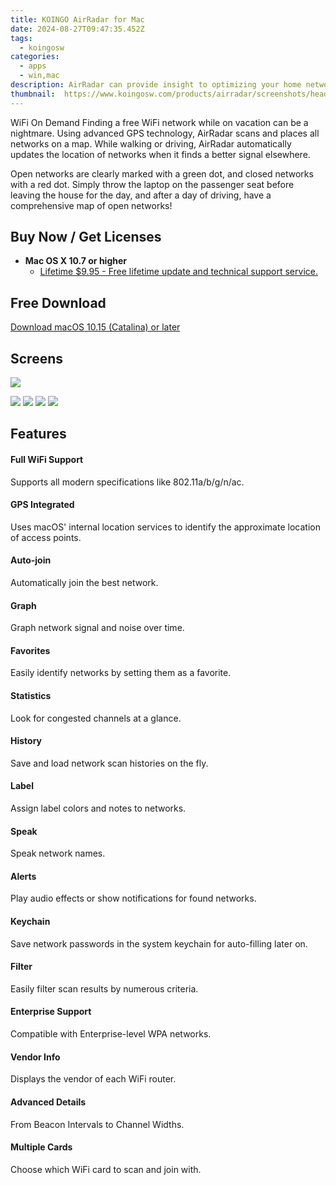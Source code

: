 ```yaml
---
title: KOINGO AirRadar for Mac
date: 2024-08-27T09:47:35.452Z
tags: 
  - koingosw
categories: 
  - apps
  - win,mac
description: AirRadar can provide insight to optimizing your home network and reducing interference from other signals. The calmest, or even unused, WiFi channels are presented with every scan.
thumbnail: 	https://www.koingosw.com/products/airradar/screenshots/headshot.jpg
---
```


WiFi On Demand
Finding a free WiFi network while on vacation can be a nightmare. Using advanced GPS technology, AirRadar scans and places all networks on a map. While walking or driving, AirRadar automatically updates the location of networks when it finds a better signal elsewhere.

Open networks are clearly marked with a green dot, and closed networks with a red dot. Simply throw the laptop on the passenger seat before leaving the house for the day, and after a day of driving, have a comprehensive map of open networks!
## Buy Now / Get Licenses

- **Mac OS X 10.7 or higher**
  - [Lifetime $9.95 - Free lifetime update and technical support service.](https://secure.2checkout.com/order/checkout.php?PRODS=19473479&QTY=1&AFFILIATE=108875&CART=1)
 
## Free Download

[Download macOS 10.15 (Catalina) or later](https://www.koingosw.com/products/getmirrorfile.php?path=%2Fproducts%2Fmaccleanse%2Fdownload%2Fmaccleanse.dmg)

## Screens

![](https://www.koingosw.com/products/airradar/screenshots/headshot.jpg)

![](https://www.koingosw.com/products/airradar/screenshots.carousel/thumbs/0-scanning.jpg)
![](https://www.koingosw.com/products/airradar/screenshots.carousel/thumbs/1-statistics.jpg)
![](https://www.koingosw.com/products/airradar/screenshots.carousel/thumbs/2-map.jpg)
![](https://www.koingosw.com/products/airradar/screenshots.carousel/thumbs/3-collections.jpg)
  
## Features

#### Full WiFi Support

Supports all modern specifications like 802.11a/b/g/n/ac.

#### GPS Integrated

Uses macOS' internal location services to identify the approximate location of access points.

#### Auto-join

Automatically join the best network.

#### Graph

Graph network signal and noise over time.

#### Favorites

Easily identify networks by setting them as a favorite.

#### Statistics

Look for congested channels at a glance.

#### History

Save and load network scan histories on the fly.

#### Label

Assign label colors and notes to networks.

#### Speak

Speak network names.

#### Alerts

Play audio effects or show notifications for found networks.

#### Keychain

Save network passwords in the system keychain for auto-filling later on.

#### Filter

Easily filter scan results by numerous criteria.

#### Enterprise Support

Compatible with Enterprise-level WPA networks.

#### Vendor Info

Displays the vendor of each WiFi router.

#### Advanced Details

From Beacon Intervals to Channel Widths.

#### Multiple Cards

Choose which WiFi card to scan and join with.


<ins class="adsbygoogle"
      style="display:block"
      data-ad-client="ca-pub-7571918770474297"
      data-ad-slot="8358498916"
      data-ad-format="auto"
      data-full-width-responsive="true"></ins>